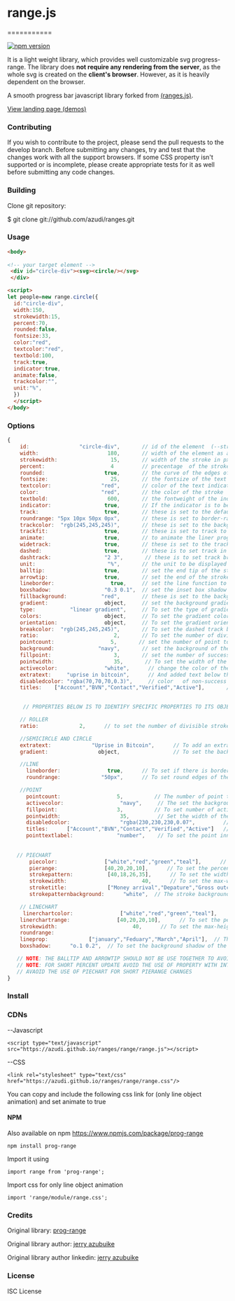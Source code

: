 # range.js
===========

[![npm version](https://d25lcipzij17d.cloudfront.net/badge.svg?id=js&r=r&type=6e&v=1.4.1&x2=0)]()


It is a light weight library, which provides well customizable svg progress-range. The library does **not require any rendering from the server**, as the whole svg is created on the **client's browser**. However, as it is heavily dependent on the browser.

A smooth progress bar javascript library forked from [(ranges.js)](https://github.com/azudi/ranges/tree/main/range).

[View landing page (demos)](https://azudi.github.io/ranges/)


### Contributing ###

If you wish to contribute to the project, please send the pull requests to the develop branch. Before submitting any changes, try and test that the changes work with all the support browsers. If some CSS property isn't supported or is incomplete, please create appropriate tests for it as well before submitting any code changes.


### Building ###

Clone git repository:

   $ git clone git://github.com/azudi/ranges.git

### Usage

```html
<body>
  
<!-- your target element -->
 <div id="circle-div"><svg><circle/></svg>
 </div>

<script>
let people=new range.circle({
  id:"circle-div",
  width:150,
  strokewidth:15,
  percent:70,
  rounded:false,
  fontsize:33,
  color:"red",
  textcolor:"red",
  textbold:100,
  track:true,
  indicator:true,
  animate:false,
  trackcolor:"",
  unit:"%",
  })
  </script>
</body>
```

### Options
```js
{
    id:                "circle-div",       // id of the element  (--string)
    width:                      180,       // width of the element as a progress bar in px  (--number)
    strokewidth:                 15,       // width of the stroke in px   (--number)
    percent:                     4         // precentage  of the stroke  (--number)
    rounded:                   true,       // the curve of the edges of the stroke(true/false)
    fontsize:                    25,       // the fontsize of the text indicator  (--number)
    textcolor:                "red",       // color of the text indicator  (-- string)
    color:                    "red",       // the color of the stroke  ( --string)
    textbold:                   600,       // the fontweight of the indicator text  (--number)
    indicator:                 true,       // If the indicator is to be visible (true/false)
    track:                     true,       // these is set to the default background track
    roundrange: "5px 10px 50px 0px",       // these is set to border-radius of the liner progress bar  (--string)
    trackcolor:  "rgb(245,245,245)",       // these is set to the background color of the track  (--string)
    trackfit:                  true,       // these is set to track to be fit to the progress bar  (true/false)
    animate:                   true,       // to animate the liner progress bar (can only functio if the ranges.css is loaded)   (true/false)
    widetrack:                 true,       // these is set to the track to be wider than the progress bar  (true/false)
    dashed:                    true,       // these is to set track in dashed track  (true/false)
    dashtrack:                 "2 3",       // these is to set track breaking intervals in dashed track. It can recieve more than two parameter  (true/false)
    unit:                       "%",       // the unit to be displayed in the indicator  (string)
    balltip:                   true,       // set the end tip of the stroke to be round  (true/false)
    arrowtip:                  true,       // set the end of the stroke to be an arrow  (true/false)
    lineborder:                  true,     // set the line function to have a visible border   (true/false)
    boxshadow:                 "0.3 0.1",  // set the inset box shadow of the track--  first value is for the inner-shadow and second is for the outer shadow   (-string)
    fillbackground:           "red",       // these is set to the background color of the progress bar (if fillbackground is set, dashed is set to false) (--string)
    gradient:                  object,     // set the background gradient of the stroke   
    type:           "linear gradient",     // To set the type of gradient --property of gradient-- (--string)
    colors:                    object,     // To set the gradient color --property of gradient-- (["red 0%","orange 30%","teal 100%"])
    orientation:               object,     // To set the gradient orientation --property of gradient-- (x:orientation along the x-axis, y:orientation along the y-axis, fill:capacity occupied by the gradient)  
    breakcolor:  "rgb(245,245,245)",       // To set the dashed track breaks color -- (these color should be the same with the background color || if background is  transparent set to the background of the parent element)   (--string) 
    ratio:                        2,       // To set the number of divided tracks (only available in roller function)   (--number)
    pointcount:                  5,       // set the number of point to be displayed-- only in point function  (--number)
    background:              "navy",       // set the background of the success box -- only in point function  (--string)
    fillpoint:                    3,       // set the number of success box to be checked --only in point function (--number)
    pointwidth:                   35,       // To set the width of the point-box --only in point function (--number)
    activecolor:               "white",      // change the color of the success point-box --only in point function (--string)
    extratext:     "uprise in bitcoin",      // And added text below the range indicator (It can contain html characters and if use in a full range will not be centralize)--only in circle and semicircle function (--string)
    disabledcolor: "rgba(70,70,70,0.3)",     // color   of non-success box to be checked --only in point function (--string)
    titles:    ["Account","BVN","Contact","Verified","Active"],       // the titles to be displayed on each point-box (the pointcount and the titles must be the same to avoid errors) --only in point function (--object)
       

     // PROPERTIES BELOW IS TO IDENTIFY SPECIFIC PROPERTIES TO ITS OBJECT

    // ROLLER
    ratio:             2,      // to set the number of divisible stroke in a roller (--number)

    //SEMICIRCLE AND CIRCLE
    extratext:             "Uprise in Bitcoin",      // To add an extra text for description (--string)
    gradient:                object,                 // To set the backround gradient  (--object)

    //LINE
      lineborder:               true,      // To set if there is border (--true/false)
      roundrange:             "50px",      // To set round edges of the linear progress bar (--string)

    //POINT
      pointcount:                  5,          // The number of point that should be displayed  (--number)
      activecolor:                  "navy",     // The set the background of the active point  (--number)
      fillpoint:                   3,          // To set number of active point (--string)
      pointwidth:                   35,         // Set the width of the points (--number)
      disabledcolor:                "rgba(230,230,230,0.07",         // Set the color and background of non-active point (--strings)
      titles:      ["Account","BVN","Contact","Verified","Active"]   // The title given to each point and is displayed ontop of the point 
      pointtextlabel:              "number",    // To set the point inner-text (options are number/check)  (--string)        
   
   
   // PIECHART
       piecolor:               ["white","red","green","teal"],      // To set the colors of the pie strokes (--object)
       pierange:               [40,20,20,10],      // To set the percentage of the pie strokes (--object)
       strokepattern:           [40,18,26,35],      // To set the width of the pie strokes  (if not set the the stroke width is set to the stroke width) (--object)
       strokewidth:                        40,      // To set the max-width of the pie strokes (--object)
       stroketitle:             ["Money arrival","Depature","Gross outcome display","Intrest"],  // The stroke title (not more than 13 characters)  (--number)
       strokepatternbackground:      "white",  // The stroke background color if the stroke pattern is set (--string)

    // LINECHART
     linerchartcolor:               ["white","red","green","teal"],      // To set the colors of the line strokes (--object)
    linerchartrange:               [40,20,20,10],      // To set the percentage of the line strokes (--object)
    strokewidth:                        40,      // To set the max-height of the pie strokes (--number)
    roundrange:
    lineprop:             ["january","Feduary","March","April"],  // The stroke title (not more than 7 characters)  (--oblect)
    boxshadow:      "o.1 0.2",  // To set the background shadow of the stroke (--string)

   // NOTE: THE BALLTIP AND ARROWTIP SHOULD NOT BE USE TOGETHER TO AVOID MERGING ERRORS
   // NOTE: FOR SHORT PERCENT UPDATE AVOID THE USE OF PROPERTY WITH INTENSE GRAPHIC EXAMPLE(box-shadow;arrowtip,balltip,lineargradient)
   // AVAOID THE USE OF PIECHART FOR SHORT PIERANGE CHANGES
}
```


### Install


 ### CDNs

--Javascript
```
<script type="text/javascript" src="https://azudi.github.io/ranges/range/range.js"></script>
```

--CSS
```
<link rel="stylesheet" type="text/css" href="https://azudi.github.io/ranges/range/range.css"/>
```
You can copy and include the following css link for (only line object  animation) and set animate to true


#### NPM

Also available on npm https://www.npmjs.com/package/prog-range

```
npm install prog-range
```

Import it using

```
import range from 'prog-range';
```

Import css for only line object animation

```
import 'range/module/range.css';
```


### Credits

Original library: [prog-range](https://github.com/azudi/ranges/tree/main/range)

Original library author: [jerry azubuike](https://twitter.com/@JerryAzubuike5)

Original library author linkedin: [jerry azubuike](https://www.linkedin.com/in/jerry-azubuike-801752222)


### License

ISC License
